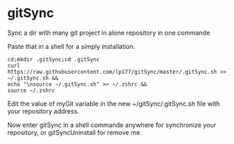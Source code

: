 gitSync
=======

Sync a dir with many git project in alone repository in one commande

Paste that in a shell for a simply installation.

```
cd;mkdir .gitSync;cd .gitSync
curl https://raw.githubusercontent.com/lp177/gitSync/master/.gitSync.sh >> ~/.gitSync.sh &&
echo "\nsource ~/.gitSync.sh" >> ~/.zshrc && 
source ~/.zshrc

```

Edit the value of myGit variable in the new ~/gitSync/.gitSync.sh file with your repository address.

Now enter gitSync in a shell commande anywhere for synchronize your repository, or gitSyncUninstall for remove me.
